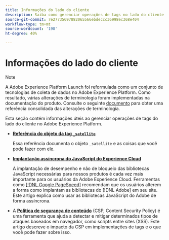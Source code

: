 ```yaml
---
title: Informações do lado do cliente
description: Saiba como gerenciar operações de tags no lado do cliente da Web ou do aplicativo móvel.
source-git-commit: 7e27735697882065566ebdeccc36998ec368e404
workflow-type: tm+mt
source-wordcount: '198'
ht-degree: 40%

---
```


# Informações do lado do cliente

>[!NOTE]
>
>A Adobe Experience Platform Launch foi reformulada como um conjunto de tecnologias de coleta de dados no Adobe Experience Platform. Como resultado, várias alterações de terminologia foram implementadas na documentação do produto. Consulte o seguinte [documento](../../term-updates.md) para obter uma referência consolidada das alterações de terminologia.

Esta seção contém informações úteis ao gerenciar operações de tags do lado do cliente no Adobe Experience Platform.

* [**Referência do objeto da tag `_satellite`**](satellite-object.md)

   Essa referência documenta o objeto `_satellite` e as coisas que você pode fazer com ele.

* [**Implantação assíncrona do JavaScript do Experience Cloud**](asynchronous-deployment.md)

   A implantação de desempenho e não de bloqueio das bibliotecas JavaScript necessárias para nossos produtos é cada vez mais importante para os usuários da Adobe Experience Cloud. Ferramentas como [[!DNL Google PageSpeed]](https://developers.google.com/speed/pagespeed/insights/) recomendam que os usuários alterem a forma como implantam as bibliotecas do [!DNL Adobe] em seu site. Este artigo explica como usar as bibliotecas JavaScript do Adobe de forma assíncrona.

* A [**Política de segurança de conteúdo**](content-security-policy.md) (CSP, Content Security Policy) é uma ferramenta que ajuda a detectar e mitigar determinados tipos de ataques baseados em navegador, como scripts entre sites (XSS). Este artigo descreve o impacto da CSP em implementações de tags e o que você pode fazer sobre isso.
